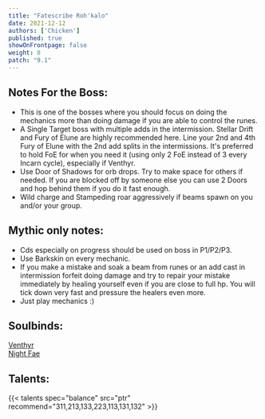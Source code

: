 ```yaml
---
title: "Fatescribe Roh'kalo"
date: 2021-12-12
authors: ['Chicken']
published: true
showOnFrontpage: false
weight: 8
patch: "9.1"
---
```



## Notes For the Boss:
- This is one of the bosses where you should focus on doing the mechanics more than doing damage if you are able to control the runes. 
- A Single Target boss with multiple adds in the intermission. Stellar Drift and Fury of Elune are highly recommended here. Line your 2nd and 4th Fury of Elune with the 2nd add splits in the intermissions. It's preferred to hold FoE for when you need it (using only 2 FoE instead of 3 every Incarn cycle), especially if Venthyr.
- Use Door of Shadows for orb drops. Try to make space for others if needed. If you are blocked off by someone else you can use 2 Doors and hop behind them if you do it fast enough.
- Wild charge and Stampeding roar aggressively if beams spawn on you and/or your group.


## Mythic only notes:
- Cds especially on progress should be used on boss in P1/P2/P3. 
- Use Barkskin on every mechanic. 
- If you make a mistake and soak a beam from runes or an add cast in intermission forfeit doing damage and try to repair your mistake immediately by healing yourself even if you are close to full hp. You will tick down very fast and pressure the healers even more. 
- Just play mechanics :)

## Soulbinds:
[Venthyr](https://ptr.wowhead.com/soulbind-calc/venthyr/theotar-the-mad-duke/druid/AwC-b74CBTUgCBU1yggSBTWHCCUy4ggjBTJJCBV2AAg1Mj8I)
<br>[Night Fae](https://ptr.wowhead.com/soulbind-calc/night-fae/niya/druid/AwCW5b4CBTXKCCU1IAgTBTXGCBUy5AglMuIIIhUySQgldgAI)

## Talents:

{{< talents spec="balance" src="ptr" recommend="311,213,133,223,113,131,132" >}}



